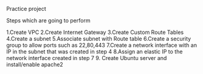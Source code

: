 Practice project

Steps which are going to perform

1.Create VPC
2.Create Internet Gateway
3.Create Custom Route Tables
4.Create a subnet
5.Associate subnet with Route table
6.Create a security group to allow ports such as 22,80,443
7.Create a network interface with an IP in the subnet that was created in step 4
8.Assign an elastic IP to the  network interface created in step 7
9. Create Ubuntu server and install/enable apache2


